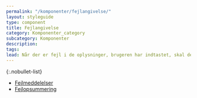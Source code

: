 ```yaml
---
permalink: "/komponenter/fejlangivelse/"
layout: styleguide
type: component
title: Fejlangivelse
category: Komponenter_category
subcategory: Komponenter
description: 
tags: 
lead: Når der er fejl i de oplysninger, brugeren har indtastet, skal dette altid angives både med en overordnet fejlopsummering og en fejlmeddelelse ved hver enkelt fejl.
---
```


{:.nobullet-list}
- <a href="/komponenter/fejlangivelse/fejlmeddelelser/">Fejlmeddelelser</a>
- <a href="/komponenter/fejlangivelse/fejlopsummering/">Fejlopsummering</a>